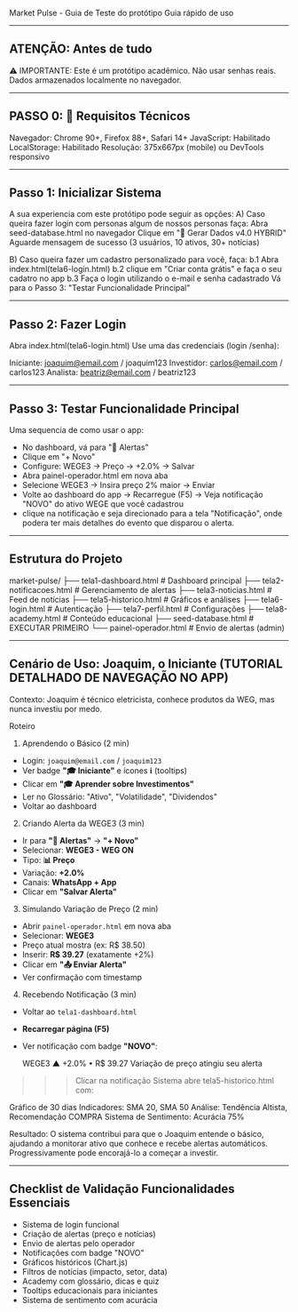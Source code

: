 Market Pulse - Guia de Teste do protótipo
Guia rápido de uso

----------------------------------------------------------------
ATENÇÃO: Antes de tudo 
----------------------------------------------------------------
⚠️ IMPORTANTE: Este é um protótipo acadêmico. Não usar senhas reais. 
   Dados armazenados localmente no navegador.


----------------------------------------------------------------
PASSO 0: 🔧 Requisitos Técnicos
----------------------------------------------------------------

Navegador: Chrome 90+, Firefox 88+, Safari 14+
JavaScript: Habilitado
LocalStorage: Habilitado
Resolução: 375x667px (mobile) ou DevTools responsivo


----------------------------------------------------------------
Passo 1: Inicializar Sistema
----------------------------------------------------------------
A sua experiencia com este protótipo pode seguir as opções:
A) Caso queira fazer login com personas algum de nossos personas faça:
  Abra seed-database.html no navegador
  Clique em "🌱 Gerar Dados v4.0 HYBRID"
  Aguarde mensagem de sucesso (3 usuários, 10 ativos, 30+ notícias)
  
B) Caso queira fazer um cadastro personalizado para você, faça:
  b.1 Abra index.html(tela6-login.html)
  b.2 clique em "Criar conta grátis" e faça o seu cadatro no app
  b.3 Faça o login utilizando o e-mail e senha cadastrado
  Vá para o Passo 3: "Testar Funcionalidade Principal"
  
  
----------------------------------------------------------------
Passo 2: Fazer Login
----------------------------------------------------------------

Abra index.html(tela6-login.html)
Use uma das credenciais (login /senha):

Iniciante: joaquim@email.com / joaquim123
Investidor: carlos@email.com / carlos123
Analista: beatriz@email.com / beatriz123


----------------------------------------------------------------
Passo 3: Testar Funcionalidade Principal
----------------------------------------------------------------

Uma sequencia de como usar o app:
  - No dashboard, vá para "🔔 Alertas"
  - Clique em "+ Novo"
  - Configure: WEGE3 → Preço → +2.0% → Salvar
  - Abra painel-operador.html em nova aba
  - Selecione WEGE3 → Insira preço 2% maior → Enviar
  - Volte ao dashboard do app → Recarregue (F5) → Veja notificação "NOVO" do ativo WEGE que você cadastrou
  - clique na notificação e seja direcionado para a tela "Notificação", onde podera ter mais detalhes do evento que disparou o alerta.


----------------------------------------------------------------
Estrutura do Projeto
----------------------------------------------------------------
   market-pulse/
   ├── tela1-dashboard.html       # Dashboard principal
   ├── tela2-notificacoes.html    # Gerenciamento de alertas
   ├── tela3-noticias.html        # Feed de notícias
   ├── tela5-historico.html       # Gráficos e análises
   ├── tela6-login.html           # Autenticação
   ├── tela7-perfil.html          # Configurações
   ├── tela8-academy.html         # Conteúdo educacional
   ├── seed-database.html         # EXECUTAR PRIMEIRO
   └── painel-operador.html       # Envio de alertas (admin)


----------------------------------------------------------------
Cenário de Uso: Joaquim, o Iniciante (TUTORIAL DETALHADO DE NAVEGAÇÃO NO APP)
----------------------------------------------------------------

Contexto: Joaquim é técnico eletricista, conhece produtos da WEG, mas nunca investiu por medo.

Roteiro 

1. Aprendendo o Básico (2 min)
- Login: `joaquim@email.com` / `joaquim123`
- Ver badge **"🎓 Iniciante"** e ícones **ℹ️** (tooltips)
- Clicar em **"🎓 Aprender sobre Investimentos"**
- Ler no Glossário: "Ativo", "Volatilidade", "Dividendos"
- Voltar ao dashboard

2. Criando Alerta da WEGE3 (3 min)
- Ir para **"🔔 Alertas"** → **"+ Novo"**
- Selecionar: **WEGE3 - WEG ON**
- Tipo: **📊 Preço**
- Variação: **+2.0%**
- Canais: **WhatsApp + App**
- Clicar em **"Salvar Alerta"**

3. Simulando Variação de Preço (2 min)
- Abrir `painel-operador.html` em nova aba
- Selecionar: **WEGE3**
- Preço atual mostra (ex: R$ 38.50)
- Inserir: **R$ 39.27** (exatamente +2%)
- Clicar em **"📤 Enviar Alerta"**
- Ver confirmação com timestamp

4. Recebendo Notificação (3 min)
- Voltar ao `tela1-dashboard.html`
- **Recarregar página (F5)**
- Ver notificação com badge **"NOVO"**:

  WEGE3
  ▲ +2.0% • R$ 39.27
  Variação de preço atingiu seu alerta

>>> Clicar na notificação
Sistema abre tela5-historico.html com:

Gráfico de 30 dias
Indicadores: SMA 20, SMA 50
Análise: Tendência Altista, Recomendação COMPRA
Sistema de Sentimento: Acurácia 75%

Resultado: O sistema contribui para que o Joaquim entende o básico, ajudando a monitorar 
ativo que conhece e recebe alertas automáticos. Progressivamente pode encorajá-lo a começar a investir.



----------------------------------------------------------------
Checklist de Validação
Funcionalidades Essenciais
----------------------------------------------------------------

   - Sistema de login funcional
   - Criação de alertas (preço e notícias)
   - Envio de alertas pelo operador
   - Notificações com badge "NOVO"
   - Gráficos históricos (Chart.js)
   - Filtros de notícias (impacto, setor, data)
   - Academy com glossário, dicas e quiz
   - Tooltips educacionais para iniciantes
   - Sistema de sentimento com acurácia
